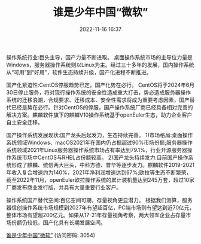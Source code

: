 ﻿---
title: 谁是少年中国“微软”
date: 2022-11-16 16:37
tags:
- 信创新时代系列
updated: 1970-01-01 08:00:00
---

操作系统行业:巨头主导，国产力量不断进取。
桌面操作系统市场的主导位力量是Windows，服务器操作系统则以Linux为主。经过三十多年的发展，国内操作系统从“可用”到“好用”，软件生态持续升级，国产化进程不断推进。

国产化紧迫性:CentOS停服趋势已定，国产化势在必行。
CentOS将于2024年6月30日停止服务，将对现行操作系统的安全性造成重大打击，势必造成服务器操作系统的迁移浪潮，合规要求、迁移成本、安全性需求将成为重要考虑因素，国产替代已经是势在必行。针对CentOS的停服，国产操作系统厂商已经具备相对完善的解决方案。麒麟软件旗下的麒麟V10操作系统基于openEuler生态，助力企业客户自主安全迁移。
<!-- more -->
国产操作系统发展现状:国产龙头后起发力，生态持续完善。
1)市场格局:桌面操作系统领域Windows、macOS2021年在国内仍占据超过90%市场份额;服务器操作系统领域2021年Linux服务器操作系统市场占有率达到79.1%，行业开源服务器操作系统市场中CentOS与RHEL占份额较高。
2)国产龙头持续发力:目前国产操作系统形成了麒麟、统信两大巨头，中科方德、普华等逐步发力。麒麟软件2019-2021年收入复合增速约为140%，2021年净利润增速达到67%;欧拉等生态不断繁荣，截至2022年11月，openEuler欧拉操作系统的累计装机量达到245万套，超过10家厂商发布商业发行版，并具有大量重要行业客户。

操作系统国产替代空间:百亿空间可期，存量视角更显潜力。
根据我们测算，服务器信创操作系统市场规模到2027年有望超百亿，PC端市场则有望达到近70亿元，整体市场有望超200亿元。如果从17-21年存量视角考察，两大领军企业占存量市场份额仍较低，国产化具有长期发展空间。

[谁是少年中国“微软”](https://url12.ctfile.com/f/3948612-724539355-26ae8e?p=3054)
(访问密码: 3054)




